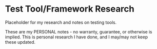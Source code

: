 # Test Tool/Framework Research
Placeholder for my research and notes on testing tools.

These are my PERSONAL notes - no warranty, guarantee, or otherwise is implied. This is personal research I have done, and I may/may not keep these updated.
